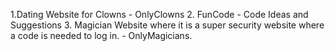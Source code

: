 1.Dating Website for Clowns - OnlyClowns
2. FunCode - Code Ideas and Suggestions
3. Magician Website where it is a super security website where a code is needed to log in. - OnlyMagicians. 
